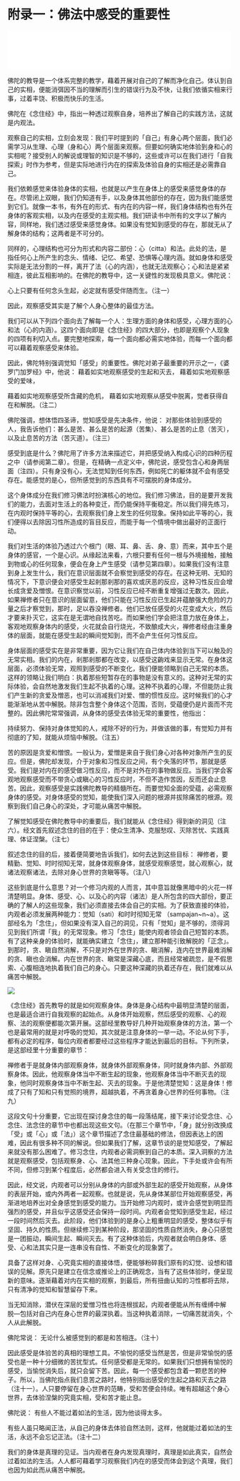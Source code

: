 # 附录一：佛法中感受的重要性

<iframe frameborder="0" marginwidth="0" marginheight="0" width=500 height=86 src="./mp3/13-0.mp3"></iframe>

佛陀的教导是一个体系完整的教学，藉着开展对自己的了解而净化自己。体认到自己的实相，便能消弭因不当的理解而引生的错误行为及不快，让我们依循实相来行事，过着丰饶、积极而快乐的生活。

佛陀在《念住经》中，指出一种透过观察自身，培养出了解自己的实践方法，这就是内观法。

观察自己的实相，立刻会发现：我们平时提到的「自己」有身心两个层面，我们必需学习从生理、心理（身和心）两个层面来观察。但要如何确实地体验到身和心的实相呢？接受别人的解说或理智的知识是不够的，这些或许可以在我们进行「自我探索」时作为参考，但是实际地进行内在的探索及体验自身的实相还是必需靠自己。

我们依赖感觉来体验身体的实相，也就是以产生在身体上的感受来感觉身体的存在。尽管闭上双眼，我们仍知道有手，以及身体其他部份的存在，因为我们能感觉到它们。就像一本书，有外在的形式、有内在的内容一样，我们身体结构也有外在身体的客观实相，以及内在感受的主观实相。我们研读书中所有的文字以了解内容，同样地，我们透过感受来感觉身体。如果没有觉知到感受的存在，那就无从了解身体的结构；这两者是不可分的。

同样的，心理结构也可分为形式和内容二部份：心（citta）和法。此处的法，是指任何心上所产生的念头、情绪、记忆、希望、恐惧等心理内涵。就如身体和感受实际是无法分割的一样，离开了法（心的内涵），也就无法观察心；心和法是紧紧相连，彼此互相影响的。在佛陀的教导中，这一关键性的发现极具意义。佛陀说：

心上只要有任何念头生起，必定就有感受伴随而生。（注一）

因此，观察感受其实是了解个人身心整体的最佳方法。

我们可以从下列四个面向去了解每一个人：生理方面的身体和感受，心理方面的心和法（心的内涵）。这四个面向即是《念住经》的四大部分，也即是观察个人现象的四项有利切入点。要完整地探索，每一个面向都必需实地体验，而每一个面向都可以藉着观察感受来体验。

因此，佛陀特别强调觉知「感受」的重要性。佛陀对弟子最重要的开示之一，《婆罗门加罗经》中，他说：
藉着如实地观察感受的生起和灭去，
藉着如实地观察感受的爱味，

藉着如实地观察感受所含藏的危机，
藉着如实地观察从感受中脱离，觉者获得自在和解脱。（注二）

佛陀强调，想体悟四圣谛，觉知感受是先决条件，他说：
对那些体验到感受的人，我告诉他们：甚么是苦、甚么是苦的起源（苦集）、甚么是苦的止息（苦灭），以及止息苦的方法（苦灭道）。（注三）

感受到底是什么？佛陀用了许多方法来描述它，并把感受纳入构成心识的四种历程之中（请参阅第二章）。但是，在精确一点定义中，佛陀说，感受包含心和身两层面（注四）。只有身没有心，无法觉知到任何东西，例如死亡的躯体就不会有感受存在。能感觉的是心，但所感觉到的东西具有不可摆脱的身体成分。

这个身体成分在我们修习佛法时扮演核心的地位。我们修习佛法，目的是要开发我们的能力，去面对生活上的各种变迁，而仍能保持平衡稳定。所以我们得先练习，在内观时保持平等的心，去观察我们身上发生的任何现象。保持如此平等的心，我们便得以去除因习性所造成的盲目反应，而能于每一个情境中做出最好的正面行动。

我们对生活的体验乃透过六个根门（眼、耳、鼻、舌、身、意）而来，其中五个是身体的感官，一个是心识。从缘起法来看，六根只要有任何一根与外境接触，接触到物或心的任何现象，便会在身上产生感受（请参见第四章）。如果我们没有注意到身上发生什么，我们在意识层面就不会察觉到感受的存在。在这种无明、无知的情况下，下意识便会对感受生起剎那剎那的喜欢或厌恶的反应，这种习性反应会增长成贪爱及憎恨。在意识察觉以前，习性反应已经不断重复增强过无数次。因此，如果禅修者只在意识的层面留意，他们只能在习性反应已生起并蕴酿强大危险的力量之后才察觉到，那时，足以吞没禅修者。他们已放任感受的火花变成大火，然后才要来扑灭它，这实在是无谓地自找苦吃。而如果他们学会把注意力放在身体上，客观地观察身体内的感受，火花就会自行烧光，不致酿成大火，禅修者经由注重身体的层面，就能在感受生起的瞬间觉知到，而不会产生任何习性反应。

身体层面的感受实在是非常重要，因为它让我们在自己体内体验到当下可以触及的无常实相。我们的内在，剎那剎那都在改变，以感受这齣戏来显示无常。在身体这层面，必须体验无常，观照到感受的不断变化，我们便能领略到自己无常的本质。这样的领略让我们明白：执着那些短暂存在的事物是没有意义的。这种对无常的实际体验，会自然地激发我们生起不执着的心理。这种不执着的心理，不但能防止我们产生新的贪爱及憎恶，也可以消减我们对爱、憎的惯性反应。这时候我们的心才能渐渐地从苦中解脱。除非包含整个身体这个范围，否则，受蕴便仍是片面而不完整的。因此佛陀常常强调，从身体的感受去体验无常的重要性，他指出：

持续努力、保持对身体觉知的人，戒除不好的行为，并做该做的事，有觉知力并有彻底的了知，就能从烦恼中解脱。（注五）

苦的原因是贪爱和憎恨。一般认为，爱憎是来自于我们身心对各种对象所产生的反应。但是，佛陀却发现，介于对象和习性反应之间，有个失落的环节，那就是感受。我们是对内在的感受做习性反应，而不是对外在的事物做反应。当我们学会客观地观察感受而不带贪心或瞋心的习性反应时，不但不造作苦因，反而还会止息苦。因此，观察感受是实践佛陀教导的精髓所在。而要觉知全面的受蕴，必需观察身体的感受。对身体感受的觉知，能使我们深入问题的根源并拔除痛苦的根源。观察到我们自己身心的深处，才可能从痛苦中解脱。

了解觉知感受在佛陀教导中的重要后，我们就能从《念住经》得到新的洞见（注六）。经文首先叙述念住的目的在于：使众生清净、克服愁叹、灭除苦忧、实践真理、体证涅槃。（注七）

叙述念住的目的后，接着便简要地告诉我们，如何去达到这些目标：
禅修者，要精勤、觉知、时时彻知无常，就身体观察身体，就感受观察感觉，就心观察心，就诸法观察诸法，去除对身心世界的贪瞋等等。（注八）

这些到底是什么意思？对一个修习内观的人而言，其中意旨就像黑暗中的火花一样清楚明显。身体、感受、心、以及心的内容（诸法）是人所包含的四大部份，要正确的了解人的这些现象，我们必须直接去体会自己的实相。为了获致直接的体验，内观者必须发展两种能力：觉知（sati）和时时彻知无常 （sampajan~n~a）。这部经名为「念住」，但如果没有深入自己的洞见，只有「觉知」是不够的，须得洞见到我们所谓「我」的无常现象。修习「念住」能使内观者领会自己短暂的本质。有了这种亲身的体验时，就能确实建立「念住」，建立那种能引致解脱的「正念」。到那时，贪、瞋自然消解，不只是对外在世界的贪、瞋消解，连内在世界最难消解的贪、瞋也会消解。内在世界的贪、瞋常是深藏心底，而且经常被疏忽，是不假思索、心腹相连地执着我们自己的身心。只要这种深藏的执着还存在，我们就难以从痛苦中解脱。

![](./img/13-0.webp)

《念住经》首先教导的就是如何观察身体。身体是身心结构中最明显清楚的层面，也是最适合进行自我观察的起始点。从身体开始观察，然后感受的观察、心的观察、法的观察便都能次第开展。这部经里教导好几种开始观察身体的方法，第一个也是最常用的就是对呼吸的觉知，其次就是注意身体的一举一动。不论从何下手，都有必定的程序，每位内观者都要经过这些程序才能达到最后的目标。下列所录，是这部经里十分重要的章节：

禅修者于是就身体内部观察身体，就身体外部观察身体，同时就身体内部、外部观察身体。因此，他观察身体当中不断生起的现象，他观察身体当中不断灭去的现象，他同时观察身体当中不断生起、灭去的现象。于是他清楚觉知：这是身体！修成了只有了知和只有觉照的境界，超越执着，不再贪着身心世界的任何事物。（注九）

这段文句十分重要，它出现在探讨身念住的每一段落结尾，接下来讨论受念住、心念住、法念住的章节中也都出现这些文句。（在那三个章节中，「身」就分别改换成「受」或「心」或「法」）这个章节描述了念住最基础的修法，但因表达上的困难，因此有很多种不同的解说。但如果我们了解，这章节谈的是觉知感受，了解起来就没有那么困难了。修习念住，内观者必需洞察到自己的本质。深入洞察的方法就是观察感受，包括观察身、心、法其他三种身心现象。因此，下手处或许会有所不同，但修习到某个程度后，必然都会进入有关受念住的修行。

因此，经文说，内观者可以分别从身体的内部或外部生起的感受开始观察，从身体的表层开始，或内外两者一起观察。也就是说，先从身体某部位开始观察感受，再渐进地培养出对全身感觉到感受的能力。当开始修习内观时，或许会感觉到明显而强烈的感受，并且似乎这感受还会保持一段时间。内观者会觉知到感受生起，经过一段时间然后灭去。此阶段，他们体验到的是身心上粗重明显的感受，整体似乎有坚固、持久的性质。但继续修习到某种阶段，那坚固的性质自然消失，身心只感觉是一团振动，瞬间生起、瞬间灭去。有了这种体验后，内观者就会明白身体、感受、心和法其实只是一连串没有自性、不断变化的现象罢了。

具备了这样对身、心究竟实相的直接体悟，便能够粉碎我们原有的幻觉、设想和错误的见解。原先只是建立在信念或推论上的正确观念，当有了这些体验时，便呈现新的意味。逐渐藉着对内在实相的观察，到最后，所有扭曲认知的习性都将去除，只有清净的觉知和智慧留存下来。

当无知消除，潜伏在深层的爱憎习性也将连根拔起，内观者便能从所有缠缚中解脱––包括对自己内在身心世界的最深执着。当这种执着消除，一切痛苦就消失，个人从此解脱。

佛陀常说：
无论什么被感觉到的都是和苦相连。（注十）

因此感受是体验苦的真相的理想工具。不愉悦的感受当然是苦，但是非常愉悦的感受也是一种十分细微的苦扰型式。任何感受都是无常的。如果我们只想拥有愉悦的感受，当愉悦消失后，就只会留下苦。因此，每一个感受都包含着一颗悲苦的种子。所以，当佛陀指点我们息苦之路时，他特别指出感受的生起之路和灭去之路（注十一）。人只要停留在身心世界的范畴，受和苦便会持续。唯有超越这个身心世界，去体验涅槃的究竟实相，受和苦才能止息。

佛陀说：
有些人不能过着如法的生活，因为他谈得太多。

有些人虽只略闻正法，从自己的身体去体验自然法则，这样，他就能过着如法的生活，永远不会忘记正法。（注十二）

我们的身体是真理的见证。当内观者在身内发现真理时，真理是如此真实，自然会过着如法的生活。人人都可藉着学习观察我们内在的感受而体会到这个真理，我们也因为如此而从痛苦中解脱。
